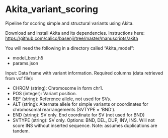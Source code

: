 # Akita_variant_scoring
Pipeline for scoring simple and structural variants using Akita.

Download and install Akita and its dependencies. Instructions here:
https://github.com/calico/basenji/tree/master/manuscripts/akita

You will need the following in a directory called “Akita_model”:
- model_best.h5  
- params.json

Input: Data frame with variant information. 
Required columns (data retrieved from vcf file):
- CHROM (string): Chromosome in form chr1.
- POS (integer): Variant position.
- REF (string): Reference allele, not used for SVs.
- ALT (string): Alternate allele for simple variants or coordinates for chromosomal rearrangements (SVTYPE = ‘BND’).
- END (string): SV only. End coordinate for SV (not used for BND)
- SVTYPE (string): SV only. Options: BND, DEL, DUP, INV, INS. Will not score INS without inserted sequence. Note: assumes duplications are tandem.

